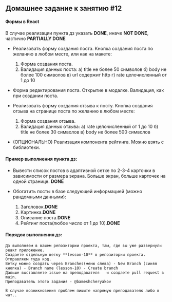 

## Домашнее задание к занятию #12

#### Формы в React 
   В случае реализации пункта дз указать **DONE**, иначе **NOT DONE**, частично **PARTIALLY DONE**


- Реализовать форму создания поста. Кнопка создания поста по желанию в любом месте, или как на макете:
    1) Форма создания поста.
    2) Валидация данных поста: 
        а) title не более 50 символов
        б) body не более 100 символов
        в) url содержит http
        г) rate целочисленный от 1 до 10
      
- Форма редактирования поста. Открытие в модалке. Валидация, как при создании поста.

- Реализовать форму создания отзыва к посту. Кнопка создания отзыва на странице поста по желанию в любом месте:
    1) Форма создания отзыва.
    2) Валидация данных отзыва: 
        а) rate целочисленный от 1 до 10
        б) title не более 30 символов
        в) body не более 500 символов
  
- (ОПЦИОНАЛЬНО) Реализация компонента рейтинга. Можно взять  с библиотеки.
  

#### Пример выполнения пункта дз:

- Вывести список постов в адаптивной сетке по 2-3-4 карточки в зависимости от размера экрана. Больше экран, больше карточек на одной странице.
  **DONE**
  
 - Обогатить посты в базе следующей информацией (можно рандомными данными):
    1) Заголовок.**DONE**
    2) Картинка.**DONE**
    3) Описание поста.**DONE**
    4) Рейтинг поста(любое число от 1 до 10).**DONE**

#### Порядок выполнения дз:

    Дз выполняем в вашем репозитории проекта, там, где вы уже развернули реакт приложение.
    Создаете отдельную ветку **lesson-10** в репозитории проекта. Отправляем туда код.
    Ветку можно создать через Branches(меню слева) - New Branch (синяя кнопка) - Branch name (lesson-10) - Create branch
    Дальше выставляете issue на преподавателя   и создаете pull request в main.
    Преподаватель этого задания - @bameshcheryakov
    
    В случае возникновения проблем пишите напрямую преподавателю либо в чат..
    
    


